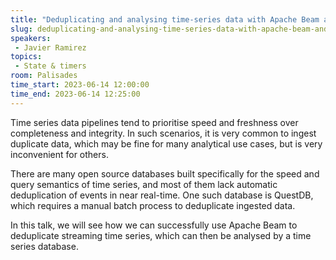 ```yaml
---
title: "Deduplicating and analysing time-series data with Apache Beam and QuestDB"
slug: deduplicating-and-analysing-time-series-data-with-apache-beam-and-questdb
speakers:
 - Javier Ramirez
topics:
 - State & timers
room: Palisades
time_start: 2023-06-14 12:00:00
time_end: 2023-06-14 12:25:00
---
```


Time series data pipelines tend to prioritise speed and freshness over completeness and integrity. In such scenarios, it is very common to ingest duplicate data, which may be fine for many analytical use cases, but is very inconvenient for others.
 
 
 
 There are many open source databases built specifically for the speed and query semantics of time series, and most of them lack automatic deduplication of events in near real-time. One such database is QuestDB, which requires a manual batch process to deduplicate ingested data.
 
 
 
 In this talk, we will see how we can successfully use Apache Beam to deduplicate streaming time series, which can then be analysed by a time series database.
